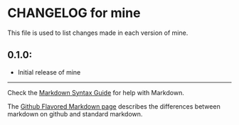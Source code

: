 # CHANGELOG for mine

This file is used to list changes made in each version of mine.

## 0.1.0:

* Initial release of mine

- - - 
Check the [Markdown Syntax Guide](http://daringfireball.net/projects/markdown/syntax) for help with Markdown.

The [Github Flavored Markdown page](http://github.github.com/github-flavored-markdown/) describes the differences between markdown on github and standard markdown.
